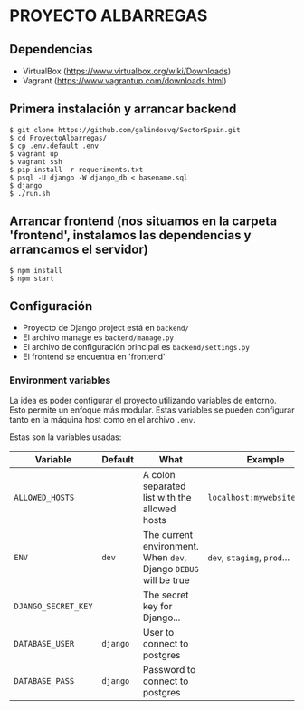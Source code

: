 # PROYECTO ALBARREGAS

## Dependencias

- VirtualBox (https://www.virtualbox.org/wiki/Downloads)
- Vagrant (https://www.vagrantup.com/downloads.html)

## Primera instalación y arrancar backend

    $ git clone https://github.com/galindosvq/SectorSpain.git
    $ cd ProyectoAlbarregas/
    $ cp .env.default .env
    $ vagrant up
    $ vagrant ssh
    $ pip install -r requeriments.txt
    $ psql -U django -W django_db < basename.sql
    $ django
    $ ./run.sh


## Arrancar frontend (nos situamos en la carpeta 'frontend', instalamos las dependencias y arrancamos el servidor)

    $ npm install
    $ npm start

## Configuración

- Proyecto de Django project está en `backend/`
- El archivo manage es `backend/manage.py`
- El archivo de configuración principal es `backend/settings.py`
- El frontend se encuentra en 'frontend'

### Environment variables

La idea es poder configurar el proyecto utilizando variables de entorno. Esto permite un enfoque más modular. Estas variables se pueden configurar tanto en la máquina host como en el archivo `.env`.

Estas son la variables usadas:

| Variable            | Default  | What                                                             | Example                     |
| ------------------- | -------- | ---------------------------------------------------------------- | --------------------------- |
| `ALLOWED_HOSTS`     |          | A colon separated list with the allowed hosts                    | `localhost:mywebsite.local` |
| `ENV`               | `dev`    | The current environment. When `dev`, Django `DEBUG` will be true | `dev`, `staging`, `prod`... |
| `DJANGO_SECRET_KEY` |          | The secret key for Django...                                     |                             |
| `DATABASE_USER`     | `django` | User to connect to postgres                                      |                             |
| `DATABASE_PASS`     | `django` | Password to connect to postgres                                  |                             |
